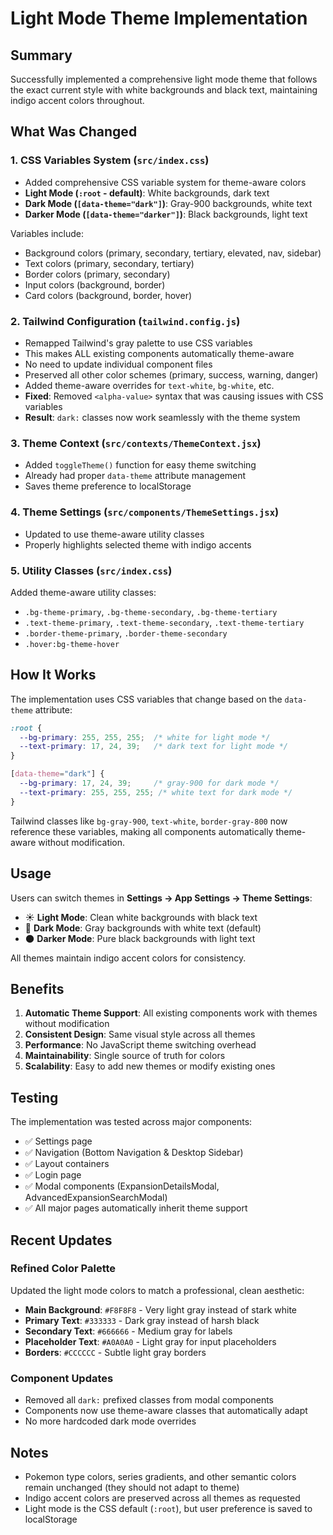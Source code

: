 # Light Mode Theme Implementation

## Summary
Successfully implemented a comprehensive light mode theme that follows the exact current style with white backgrounds and black text, maintaining indigo accent colors throughout.

## What Was Changed

### 1. CSS Variables System (`src/index.css`)
- Added comprehensive CSS variable system for theme-aware colors
- **Light Mode (`:root` - default)**: White backgrounds, dark text
- **Dark Mode (`[data-theme="dark"]`)**: Gray-900 backgrounds, white text
- **Darker Mode (`[data-theme="darker"]`)**: Black backgrounds, light text

Variables include:
- Background colors (primary, secondary, tertiary, elevated, nav, sidebar)
- Text colors (primary, secondary, tertiary)
- Border colors (primary, secondary)
- Input colors (background, border)
- Card colors (background, border, hover)

### 2. Tailwind Configuration (`tailwind.config.js`)
- Remapped Tailwind's gray palette to use CSS variables
- This makes ALL existing components automatically theme-aware
- No need to update individual component files
- Preserved all other color schemes (primary, success, warning, danger)
- Added theme-aware overrides for `text-white`, `bg-white`, etc.
- **Fixed**: Removed `<alpha-value>` syntax that was causing issues with CSS variables
- **Result**: `dark:` classes now work seamlessly with the theme system

### 3. Theme Context (`src/contexts/ThemeContext.jsx`)
- Added `toggleTheme()` function for easy theme switching
- Already had proper `data-theme` attribute management
- Saves theme preference to localStorage

### 4. Theme Settings (`src/components/ThemeSettings.jsx`)
- Updated to use theme-aware utility classes
- Properly highlights selected theme with indigo accents

### 5. Utility Classes (`src/index.css`)
Added theme-aware utility classes:
- `.bg-theme-primary`, `.bg-theme-secondary`, `.bg-theme-tertiary`
- `.text-theme-primary`, `.text-theme-secondary`, `.text-theme-tertiary`
- `.border-theme-primary`, `.border-theme-secondary`
- `.hover:bg-theme-hover`

## How It Works

The implementation uses CSS variables that change based on the `data-theme` attribute:

```css
:root {
  --bg-primary: 255, 255, 255;  /* white for light mode */
  --text-primary: 17, 24, 39;   /* dark text for light mode */
}

[data-theme="dark"] {
  --bg-primary: 17, 24, 39;     /* gray-900 for dark mode */
  --text-primary: 255, 255, 255; /* white text for dark mode */
}
```

Tailwind classes like `bg-gray-900`, `text-white`, `border-gray-800` now reference these variables, making all components automatically theme-aware without modification.

## Usage

Users can switch themes in **Settings → App Settings → Theme Settings**:
- ☀️ **Light Mode**: Clean white backgrounds with black text
- 🌙 **Dark Mode**: Gray backgrounds with white text (default)
- 🌑 **Darker Mode**: Pure black backgrounds with light text

All themes maintain indigo accent colors for consistency.

## Benefits

1. **Automatic Theme Support**: All existing components work with themes without modification
2. **Consistent Design**: Same visual style across all themes
3. **Performance**: No JavaScript theme switching overhead
4. **Maintainability**: Single source of truth for colors
5. **Scalability**: Easy to add new themes or modify existing ones

## Testing

The implementation was tested across major components:
- ✅ Settings page
- ✅ Navigation (Bottom Navigation & Desktop Sidebar)
- ✅ Layout containers
- ✅ Login page
- ✅ Modal components (ExpansionDetailsModal, AdvancedExpansionSearchModal)
- ✅ All major pages automatically inherit theme support

## Recent Updates

### Refined Color Palette
Updated the light mode colors to match a professional, clean aesthetic:
- **Main Background**: `#F8F8F8` - Very light gray instead of stark white
- **Primary Text**: `#333333` - Dark gray instead of harsh black
- **Secondary Text**: `#666666` - Medium gray for labels
- **Placeholder Text**: `#A0A0A0` - Light gray for input placeholders
- **Borders**: `#CCCCCC` - Subtle light gray borders

### Component Updates
- Removed all `dark:` prefixed classes from modal components
- Components now use theme-aware classes that automatically adapt
- No more hardcoded dark mode overrides

## Notes

- Pokemon type colors, series gradients, and other semantic colors remain unchanged (they should not adapt to theme)
- Indigo accent colors are preserved across all themes as requested
- Light mode is the CSS default (`:root`), but user preference is saved to localStorage

